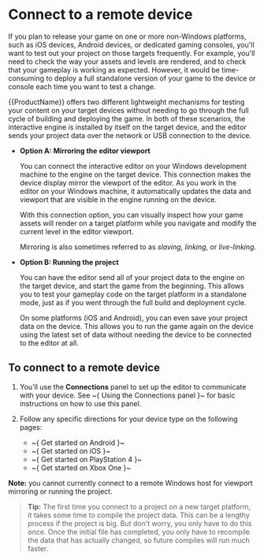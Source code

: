 # Connect to a remote device

If you plan to release your game on one or more non-Windows platforms, such as iOS devices, Android devices, or dedicated gaming consoles, you'll want to test out your project on those targets frequently. For example, you'll need to check the way your assets and levels are rendered, and to check that your gameplay is working as expected. However, it would be time-consuming to deploy a full standalone version of your game to the device or console each time you want to test a change.

{{ProductName}} offers two different lightweight mechanisms for testing your content on your target devices without needing to go through the full cycle of building and deploying the game. In both of these scenarios, the interactive engine is installed by itself on the target device, and the editor sends your project data over the network or USB connection to the device.

-   **Option A: Mirroring the editor viewport**

    You can connect the interactive editor on your Windows development machine to the engine on the target device. This connection makes the device display mirror the viewport of the editor. As you work in the editor on your Windows machine, it automatically updates the data and viewport that are visible in the engine running on the device.

    With this connection option, you can visually inspect how your game assets will render on a target platform while you navigate and modify the current level in the editor viewport.

    Mirroring is also sometimes referred to as *slaving*, *linking*, or *live-linking*.

-   **Option B: Running the project**

    You can have the editor send all of your project data to the engine on the target device, and start the game from the beginning. This allows you to test your gameplay code on the target platform in a standalone mode, just as if you went through the full build and deployment cycle.

    On some platforms (iOS and Android), you can even save your project data on the device. This allows you to run the game again on the device using the latest set of data without needing the device to be connected to the editor at all.

## To connect to a remote device

1.	You'll use the **Connections** panel to set up the editor to communicate with your device. See ~{ Using the Connections panel }~ for basic instructions on how to use this panel.

2.	Follow any specific directions for your device type on the following pages:

	-	~{ Get started on Android }~
	-	~{ Get started on iOS }~
	-	~{ Get started on PlayStation 4 }~
	-	~{ Get started on Xbox One }~

**Note:** you cannot currently connect to a remote Windows host for viewport mirroring or running the project.

>	**Tip:** The first time you connect to a project on a new target platform, it takes some time to compile the project data. This can be a lengthy process if the project is big. But don't worry, you only have to do this once. Once the initial file has completed, you only have to recompile the data that has actually changed, so future compiles will run much faster.
